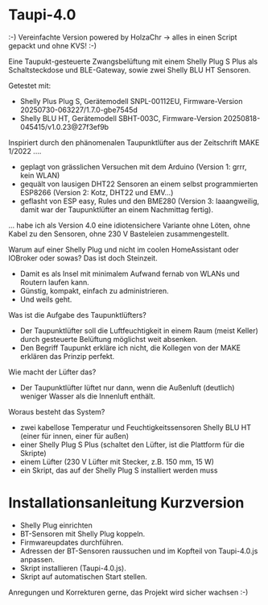 # Taupi-4.0 
 :-) Vereinfachte Version powered by HolzaChr -> alles in einen Script gepackt und ohne KVS! :-)

Eine Taupukt-gesteuerte Zwangsbelüftung mit einem Shelly Plug S Plus als Schaltsteckdose und BLE-Gateway, sowie zwei Shelly BLU HT Sensoren.

Getestet mit:
- Shelly Plus Plug S, Gerätemodell SNPL-00112EU, Firmware-Version 20250730-063227/1.7.0-gbe7545d
- Shelly BLU HT, Gerätemodell SBHT-003C, Firmware-Version 20250818-045415/v1.0.23@27f3ef9b

Inspiriert durch den phänomenalen Taupunktlüfter aus der Zeitschrift MAKE 1/2022 ....
- geplagt von grässlichen Versuchen mit dem Arduino (Version 1: grrr, kein WLAN)
- gequält von lausigen DHT22 Sensoren an einem selbst programmierten ESP8266 (Version 2: Kotz, DHT22 und EMV...)
- geflasht von ESP easy, Rules und den BME280 (Version 3: laaangweilig, damit war der Taupunktlüfter an einem Nachmittag fertig).
  
... habe ich als Version 4.0 eine idiotensichere Variante ohne Löten, ohne Kabel zu den Sensoren, ohne 230 V Basteleien zusammengestellt.

Warum auf einer Shelly Plug und nicht im coolen HomeAssistant oder IOBroker oder sowas? Das ist doch Steinzeit.

- Damit es als Insel mit minimalem Aufwand fernab von WLANs und Routern laufen kann. 
- Günstig, kompakt, einfach zu administrieren.
- Und weils geht.

Was ist die Aufgabe des Taupunktlüfters?

- Der Taupunktlüfter soll die Luftfeuchtigkeit in einem Raum (meist Keller) durch gesteuerte Belüftung möglichst weit absenken.
- Den Begriff Taupunkt erkläre ich nicht, die Kollegen von der MAKE erklären das Prinzip perfekt.

Wie macht der Lüfter das? 

- Der Taupunktlüfter lüftet nur dann, wenn die Außenluft (deutlich) weniger Wasser als die Innenluft enthält.

Woraus besteht das System?

  - zwei kabellose Temperatur und Feuchtigkeitssensoren Shelly BLU HT (einer für innen, einer für außen)
  - einer Shelly Plug S Plus (schaltet den Lüfter, ist die Plattform für die Skripte)
  - einem Lüfter (230 V Lüfter mit Stecker, z.B. 150 mm, 15 W)
  - ein Skript, das auf der Shelly Plug S installiert werden muss

# Installationsanleitung Kurzversion

- Shelly Plug einrichten
- BT-Sensoren mit Shelly Plug koppeln.
- Firmwareupdates durchführen. 
- Adressen der BT-Sensoren raussuchen und im Kopfteil von Taupi-4.0.js anpassen.
- Skript installieren (Taupi-4.0.js).
- Skript auf automatischen Start stellen.

Anregungen und Korrekturen gerne, das Projekt wird sicher wachsen :-)

